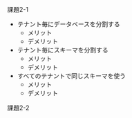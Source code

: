 課題2-1
- テナント毎にデータベースを分割する
  - メリット
  - デメリット
- テナント毎にスキーマを分割する
  - メリット
  - デメリット
- すべてのテナントで同じスキーマを使う
  - メリット
  - デメリット

課題2-2
